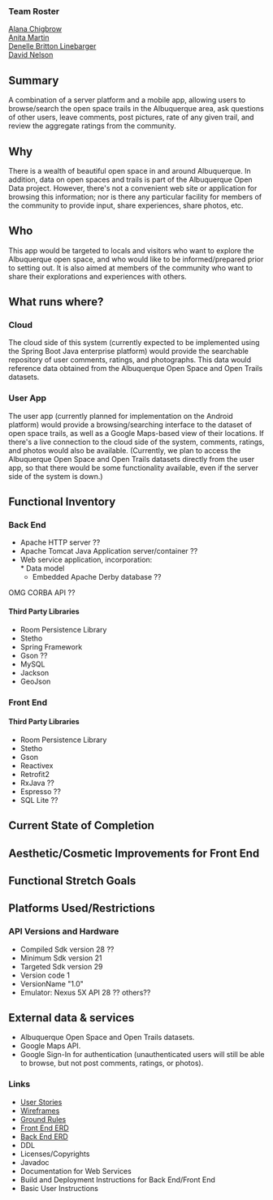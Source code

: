 ### Team Roster 
[Alana Chigbrow](https://github.com/achigbrow)   
[Anita Martin](https://github.com/anita-martin5703)   
[Denelle Britton Linebarger](https://github.com/DBrittonLinebarger)   
[David Nelson](https://github.com/djpn/)

## Summary

A combination of a server platform and a mobile app, allowing users to browse/search the open space trails in the Albuquerque area, ask questions of other users, leave comments, post pictures, rate of any given trail, and review the aggregate ratings from the community.

## Why

There is a wealth of beautiful open space in and around Albuquerque. In addition, data on open spaces and trails is part of the Albuquerque Open Data project. However, there's not a convenient web site or application for browsing this information; nor is there any particular facility for members of the community to provide input, share experiences, share photos, etc.

## Who

This app would be targeted to locals and visitors who want to explore the Albuquerque open space, and who would like to be informed/prepared prior to setting out. It is also aimed at members of the community who want to share their explorations and experiences with others.

## What runs where?
### Cloud

The cloud side of this system (currently expected to be implemented using the Spring Boot Java enterprise platform) would provide the searchable repository of user comments, ratings, and photographs. This data would reference data obtained from the Albuquerque Open Space and Open Trails datasets.

### User App

The user app (currently planned for implementation on the Android platform) would provide a browsing/searching interface to the dataset of open space trails, as well as a Google Maps-based view of their locations. If there's a live connection to the cloud side of the system, comments, ratings, and photos would also be available. (Currently, we plan to access the Albuquerque Open Space and Open Trails datasets directly from the user app, so that there would be some functionality available, even if the server side of the system is down.)


## Functional Inventory  

### Back End    

- Apache HTTP server  ??
- Apache Tomcat Java Application server/container  ??
- Web service application, incorporation:  
\* Data model    
  * Embedded Apache Derby database ??


OMG CORBA API ??

#### Third Party Libraries
* Room Persistence Library  
* Stetho    
* Spring Framework
* Gson ??  
* MySQL    
* Jackson  
* GeoJson  





### Front End    

#### Third Party Libraries
* Room Persistence Library  
* Stetho  
* Gson  
* Reactivex  
* Retrofit2
* RxJava ??  
* Espresso ??  
* SQL Lite ??



## Current State of Completion  


## Aesthetic/Cosmetic Improvements for Front End  

## Functional Stretch Goals  


## Platforms Used/Restrictions


### API Versions and Hardware   
* Compiled Sdk version 28 ??  
* Minimum Sdk version 21  
* Targeted Sdk version 29  
* Version code 1  
* VersionName "1.0"  
* Emulator: Nexus 5X API 28 ?? others??  



## External data & services

* Albuquerque Open Space and Open Trails datasets.
* Google Maps API.
* Google Sign-In for authentication (unauthenticated users will still be able to browse, but not post comments, ratings, or photos).    



### Links

* [User Stories](docs/user-stories.md)
* [Wireframes](docs/wireframes.md)
* [Ground Rules](docs/ground-rules.md)
* [Front End ERD](docs/erd-front-end.md)
* [Back End ERD](docs/erd-back-end.md)  
* DDL
* Licenses/Copyrights  
* Javadoc  
* Documentation for Web Services  
* Build and Deployment Instructions for Back End/Front End  
* Basic User Instructions  


